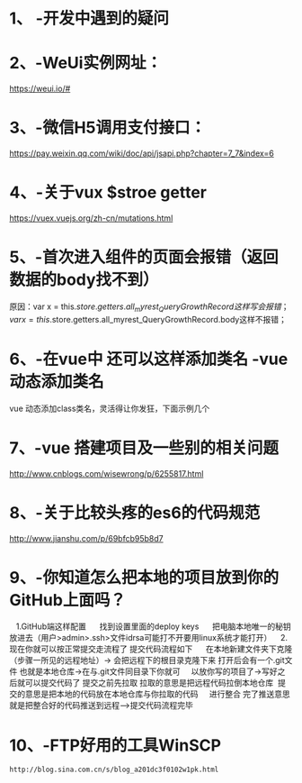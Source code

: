 # 1、 -开发中遇到的疑问
# 2、-WeUi实例网址：
https://weui.io/#
# 3、-微信H5调用支付接口：
https://pay.weixin.qq.com/wiki/doc/api/jsapi.php?chapter=7_7&index=6
# 4、-关于vux $stroe getter 
https://vuex.vuejs.org/zh-cn/mutations.html
# 5、-首次进入组件的页面会报错（返回数据的body找不到）
原因：var x = this.$store.getters.all_myrest_QueryGrowthRecord这样写会报错；
      var x = this.$store.getters.all_myrest_QueryGrowthRecord.body这样不报错；
# 6、-在vue中 还可以这样添加类名 -vue动态添加类名
vue 
动态添加class类名，灵活得让你发狂，下面示例几个

<template>
    <div>
        <h2>动态添加类名</h2>


        <!-- 第一种方式:对象的形式 -->
        <!-- 第一个参数 类名， 第二个参数：boolean值 -->
        <!-- 对象的形式: 用花括号包裹起来，类名用引号， -->
        <!-- 优点: 以对象的形式可以写多个，用逗号分开 -->
        <p :class="{'p1' : true}">对象的形式(文字的颜色)</p>
        <p :class="{'p1' : false, 'p': true}">对象的形式(文字的颜色)</p>


        <!-- 第二种方式:三元表达式 注意点：放在数组中，类名要用引号-->
        <p :class="[ 1 < 2 ? 'p1' : 'p' ]" >三元表示式(文字的颜色)</p>


        <!-- 第三种方式: 数组的形式 -->
        <p :class="[isTrue, isFalse]">数组的形式(文字的颜色)</p>


        <!-- 数组中用对象 -->
        <p :class="[{'p1': false}, isFalse]">数组中使用对象(文字的颜色)</p>
    </div>
</template>


<script>
    export default {
        data () {
           return {
               isTrue: 'p1',
               isFalse: 'p'
           }
        }
    }
</script>


<style scoped>
    .p1 {
        color: red;
        font-size: 30px;
    }
    .p {
        color: blue
    }
</style>
#  7、-vue 搭建项目及一些别的相关问题

http://www.cnblogs.com/wisewrong/p/6255817.html

#  8、-关于比较头疼的es6的代码规范

http://www.jianshu.com/p/69bfcb95b8d7

#  9、-你知道怎么把本地的项目放到你的GitHub上面吗？

    1.GitHub端这样配置
      找到设置里面的deploy keys
      把电脑本地唯一的秘钥放进去（用户>admin>.ssh>文件idrsa可能打不开要用linux系统才能打开）
    2.现在你就可以按正常提交走流程了 提交代码流程如下
      在本地新建文件夹下克隆（步骤一所见的远程地址）-> 会把远程下的根目录克隆下来 打开后会有一个.git文件 也就是本地仓库->在与.git文件同目录下你就可     以放你写的项目了->写好之后就可以提交代码了 提交之前先拉取 拉取的意思是把远程代码拉倒本地仓库  提交的意思是把本地的代码放在本地仓库与你拉取的代码     进行整合 完了推送意思就是把整合好的代码推送到远程——>提交代码流程完毕
 #  10、-FTP好用的工具WinSCP 
    http://blog.sina.com.cn/s/blog_a201dc3f0102w1pk.html
 
